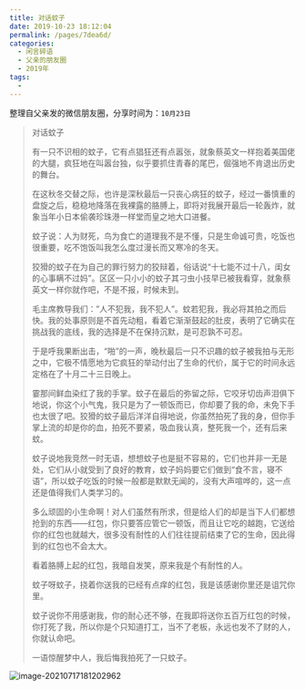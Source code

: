 ```yaml
---
title: 对话蚊子
date: 2019-10-23 18:12:04
permalink: /pages/7dea6d/
categories:
  - 闲言碎语
  - 父亲的朋友圈
  - 2019年
tags:
  - 
---
```

整理自父亲发的微信朋友圈，分享时间为：`10月23日`



> 对话蚊子
>
> 有一只不识相的蚊子，它有点猖狂还有点嚣张，就象蔡英文一样抱着美国佬的大腿，疯狂地在叫嚣台独，似乎要抓住青春的尾巴，倔强地不肯退出历史的舞台。
> 
> 在这秋冬交替之际，也许是深秋最后一只丧心病狂的蚊子，经过一番慎重的盘旋之后，稳稳地降落在我裸露的胳膊上，即将对我展开最后一轮轰炸，就象当年小日本偷袭珍珠港一样堂而皇之地大口进餐。
> 
> 蚊子说：人为财死，鸟为食亡的道理我不是不懂，只是生命诚可贵，吃饭也很重要，吃不饱饭叫我怎么度过漫长而又寒冷的冬天。
> 
> 狡猾的蚊子在为自己的罪行努力的狡辩着，俗话说“十七能不过十八，闺女的心事瞒不过妈”。区区一只小小的蚊子其刁虫小技早已被我看穿，就象蔡英文一样你就作吧，不是不报，时候未到。
> 
>毛主席教导我们：”人不犯我，我不犯人”。蚊若犯我，我必将其拍之而后快。我的处事原则是不首先动粗，看着它渐渐鼓起的肚皮，表明了它确实在挑战我的底线，我的选择是不在保持沉默，是可忍孰不可忍。
> 
> 于是呼我果断出击，“啪”的一声，晚秋最后一只不识趣的蚊子被我拍与无形之中，它极不情愿地为它疯狂的举动付出了生命的代价，属于它的时间永远定格在了十月二十三日晚上。
> 
> 霎那间鲜血染红了我的手掌。蚊子在最后的弥留之际，它咬牙切齿声泪俱下地说，你这个小气鬼，我只是为了一顿饭而已，你却要了我的命，未免下手也太很了吧。狡猾的蚊子最后洋洋自得地说，你虽然拍死了我的身，但你手掌上流的却是你的血，拍死不要紧，吸血我认真，整死我一个，还有后来蚊。
> 
> 蚊子说地我竞然一时无语，想想蚊子也是挺不容易的，它们也并非一无是处，它们从小就受到了良好的教育，蚊子妈妈要它们做到“食不言，寝不语”，所以蚊子吃饭的时候一般都是默默无闻的，没有大声喧哗的，这一点还是值得我们人类学习的。
> 
> 多么顽固的小生命啊！对人们虽然有所求，但是给人们的却是当下人们都想抢到的东西——红包，你只要答应管它一顿饭，而且让它吃的越跑，它送给你的红包也就越大，很多没有耐性的人们往往提前结束了它的生命，因此得到的红包也不会太大。
> 
> 看着胳膊上起的红包，我暗自发笑，原来我是个有耐性的人。
> 
> 蚊子呀蚊子，挠着你送我的已经有点痒的红包，我是该感谢你里还是诅咒你里。
> 
> 蚊子说你不用感谢我，你的耐心还不够，在我即将送你五百万红包的时候，你打死了我，所以你是个只知道打工，当不了老板，永远也发不了财的人，你就认命吧。
> 
> 一语惊醒梦中人，我后悔我拍死了一只蚊子。

![image-20210717181202962](http://t.eryajf.net/imgs/2021/09/00ff133018e13c8c.jpg)

